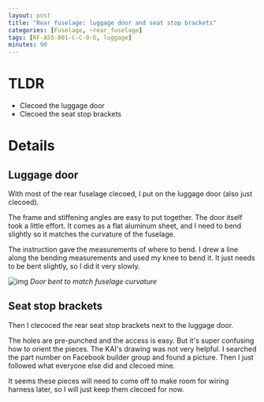 ```yaml
---
layout: post
title: "Rear fuselage: luggage door and seat stop brackets"
categories: [Fuselage, ~rear_fuselage]
tags: [RF-ASS-001-C-C-0-D, luggage]
minutes: 90
---
```


# TLDR

- Clecoed the luggage door
- Clecoed the seat stop brackets

# Details

## Luggage door

With most of the rear fuselage clecoed, I put on the luggage door (also just clecoed).

The frame and stiffening angles are easy to put together. The door itself took a little effort. It comes as a flat aluminum sheet, and I need to bend slightly so it matches the curvature of the fuselage.

The instruction gave the measurements of where to bend. I drew a line along the bending measurements and used my knee to bend it. It just needs to be bent slightly, so I did it very slowly.

![img](https://lh3.googleusercontent.com/pw/AP1GczOlRmP2_bXL6PTFrbIxbtqtIWeimpiJcP6igzTTh7pWwLZe6hB-zxhPFdHbWDol4k-rDGAs_1FsGQraXUlN2c78Fs5ysv5W4JSOdZHgaPYgsWxO_y6QoVGd07sNFGZEBkL3r-Yua0m-qeJkXFcYzDnkKA=w2274-h1712-s-no-gm?authuser=3)
_Door bent to match fuselage curvature_

## Seat stop brackets

Then I clecoced the rear seat stop brackets next to the luggage door.

The holes are pre-punched and the access is easy. But it's super confusing how to orient the pieces. The KAI's drawing was not very helpful. I searched the part number on Facebook builder group and found a picture. Then I just followed what everyone else did and clecoed mine.

It seems these pieces will need to come off to make room for wiring harness later, so I will just keep them clecoed for now.
